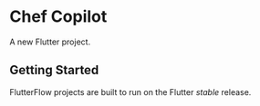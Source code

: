 # Chef Copilot

A new Flutter project.

## Getting Started

FlutterFlow projects are built to run on the Flutter _stable_ release.

